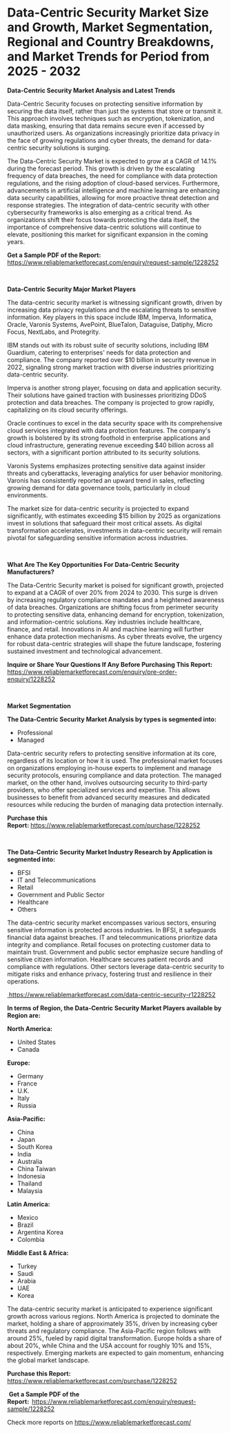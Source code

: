 <p><h1>Data-Centric Security Market Size and Growth, Market Segmentation, Regional and Country Breakdowns, and Market Trends for Period from 2025 -  2032</h1></p><p><strong>Data-Centric Security Market Analysis and Latest Trends</strong></p>
<p><p>Data-Centric Security focuses on protecting sensitive information by securing the data itself, rather than just the systems that store or transmit it. This approach involves techniques such as encryption, tokenization, and data masking, ensuring that data remains secure even if accessed by unauthorized users. As organizations increasingly prioritize data privacy in the face of growing regulations and cyber threats, the demand for data-centric security solutions is surging.</p><p>The Data-Centric Security Market is expected to grow at a CAGR of 14.1% during the forecast period. This growth is driven by the escalating frequency of data breaches, the need for compliance with data protection regulations, and the rising adoption of cloud-based services. Furthermore, advancements in artificial intelligence and machine learning are enhancing data security capabilities, allowing for more proactive threat detection and response strategies. The integration of data-centric security with other cybersecurity frameworks is also emerging as a critical trend. As organizations shift their focus towards protecting the data itself, the importance of comprehensive data-centric solutions will continue to elevate, positioning this market for significant expansion in the coming years.</p></p>
<p><strong>Get a Sample PDF of the Report:&nbsp;</strong> <a href="https://www.reliablemarketforecast.com/enquiry/request-sample/1228252?utm_campaign=3126&utm_medium=2&utm_source=Github&utm_content=ia&utm_term=09032025&utm_id=data-centric-security">https://www.reliablemarketforecast.com/enquiry/request-sample/1228252</a></p>
<p>&nbsp;</p>
<p><strong>Data-Centric Security Major Market Players</strong></p>
<p><p>The data-centric security market is witnessing significant growth, driven by increasing data privacy regulations and the escalating threats to sensitive information. Key players in this space include IBM, Imperva, Informatica, Oracle, Varonis Systems, AvePoint, BlueTalon, Dataguise, Datiphy, Micro Focus, NextLabs, and Protegrity.</p><p>IBM stands out with its robust suite of security solutions, including IBM Guardium, catering to enterprises' needs for data protection and compliance. The company reported over $10 billion in security revenue in 2022, signaling strong market traction with diverse industries prioritizing data-centric security.</p><p>Imperva is another strong player, focusing on data and application security. Their solutions have gained traction with businesses prioritizing DDoS protection and data breaches. The company is projected to grow rapidly, capitalizing on its cloud security offerings.</p><p>Oracle continues to excel in the data security space with its comprehensive cloud services integrated with data protection features. The company's growth is bolstered by its strong foothold in enterprise applications and cloud infrastructure, generating revenue exceeding $40 billion across all sectors, with a significant portion attributed to its security solutions.</p><p>Varonis Systems emphasizes protecting sensitive data against insider threats and cyberattacks, leveraging analytics for user behavior monitoring. Varonis has consistently reported an upward trend in sales, reflecting growing demand for data governance tools, particularly in cloud environments.</p><p>The market size for data-centric security is projected to expand significantly, with estimates exceeding $15 billion by 2025 as organizations invest in solutions that safeguard their most critical assets. As digital transformation accelerates, investments in data-centric security will remain pivotal for safeguarding sensitive information across industries.</p></p>
<p>&nbsp;</p>
<p><strong>What Are The Key Opportunities For Data-Centric Security Manufacturers?</strong></p>
<p><p>The Data-Centric Security market is poised for significant growth, projected to expand at a CAGR of over 20% from 2024 to 2030. This surge is driven by increasing regulatory compliance mandates and a heightened awareness of data breaches. Organizations are shifting focus from perimeter security to protecting sensitive data, enhancing demand for encryption, tokenization, and information-centric solutions. Key industries include healthcare, finance, and retail. Innovations in AI and machine learning will further enhance data protection mechanisms. As cyber threats evolve, the urgency for robust data-centric strategies will shape the future landscape, fostering sustained investment and technological advancement.</p></p>
<p><strong>Inquire or Share Your Questions If Any Before Purchasing This Report:</strong> <a href="https://www.reliablemarketforecast.com/enquiry/pre-order-enquiry/1228252?utm_campaign=3126&utm_medium=2&utm_source=Github&utm_content=ia&utm_term=09032025&utm_id=data-centric-security">https://www.reliablemarketforecast.com/enquiry/pre-order-enquiry/1228252</a></p>
<p>&nbsp;</p>
<p><strong>Market Segmentation</strong></p>
<p><strong>The Data-Centric Security Market Analysis by types is segmented into:</strong></p>
<p><ul><li>Professional</li><li>Managed</li></ul></p>
<p><p>Data-centric security refers to protecting sensitive information at its core, regardless of its location or how it is used. The professional market focuses on organizations employing in-house experts to implement and manage security protocols, ensuring compliance and data protection. The managed market, on the other hand, involves outsourcing security to third-party providers, who offer specialized services and expertise. This allows businesses to benefit from advanced security measures and dedicated resources while reducing the burden of managing data protection internally.</p></p>
<p><strong>Purchase this Report:&nbsp;</strong><a href="https://www.reliablemarketforecast.com/purchase/1228252?utm_campaign=3126&utm_medium=2&utm_source=Github&utm_content=ia&utm_term=09032025&utm_id=data-centric-security">https://www.reliablemarketforecast.com/purchase/1228252</a></p>
<p>&nbsp;</p>
<p><strong>The Data-Centric Security Market Industry Research by Application is segmented into:</strong></p>
<p><ul><li>BFSI</li><li>IT and Telecommunications</li><li>Retail</li><li>Government and Public Sector</li><li>Healthcare</li><li>Others</li></ul></p>
<p><p>The data-centric security market encompasses various sectors, ensuring sensitive information is protected across industries. In BFSI, it safeguards financial data against breaches. IT and telecommunications prioritize data integrity and compliance. Retail focuses on protecting customer data to maintain trust. Government and public sector emphasize secure handling of sensitive citizen information. Healthcare secures patient records and compliance with regulations. Other sectors leverage data-centric security to mitigate risks and enhance privacy, fostering trust and resilience in their operations.</p></p>
<p><a href="https://www.reliablemarketforecast.com/data-centric-security-r1228252?utm_campaign=3126&utm_medium=2&utm_source=Github&utm_content=ia&utm_term=09032025&utm_id=data-centric-security">&nbsp;https://www.reliablemarketforecast.com/data-centric-security-r1228252</a></p>
<p><strong>In terms of Region, the Data-Centric Security Market Players available by Region are:</strong></p>
<p>
    <p> <strong> North America: </strong>
        <ul>
            <li>United States</li>
            <li>Canada</li>
        </ul>
        </p> 
    <p> <strong> Europe: </strong>
        <ul>
            <li>Germany</li>
            <li>France</li>
            <li>U.K.</li>
            <li>Italy</li>
            <li>Russia</li>
        </ul>
        </p> 
    <p> <strong> Asia-Pacific: </strong>
        <ul>
            <li>China</li>
            <li>Japan</li>
            <li>South Korea</li>
            <li>India</li>
            <li>Australia</li>
            <li>China Taiwan</li>
            <li>Indonesia</li>
            <li>Thailand</li>
            <li>Malaysia</li>
        </ul>
        </p> 
    <p> <strong> Latin America: </strong>
        <ul>
            <li>Mexico</li>
            <li>Brazil</li>
            <li>Argentina Korea</li>
            <li>Colombia</li>
        </ul>
        </p> 
    <p> <strong> Middle East & Africa: </strong>
        <ul>
            <li>Turkey</li>
            <li>Saudi</li>
            <li>Arabia</li>
            <li>UAE</li>
            <li>Korea</li>
        </ul>
    </p>
    </p>
<p><p>The data-centric security market is anticipated to experience significant growth across various regions. North America is projected to dominate the market, holding a share of approximately 35%, driven by increasing cyber threats and regulatory compliance. The Asia-Pacific region follows with around 25%, fueled by rapid digital transformation. Europe holds a share of about 20%, while China and the USA account for roughly 10% and 15%, respectively. Emerging markets are expected to gain momentum, enhancing the global market landscape.</p></p>
<p><strong>Purchase this Report: </strong><a href="https://www.reliablemarketforecast.com/purchase/1228252?utm_campaign=3126&utm_medium=2&utm_source=Github&utm_content=ia&utm_term=09032025&utm_id=data-centric-security">https://www.reliablemarketforecast.com/purchase/1228252</a></p>
<p>&nbsp;<strong>Get a Sample PDF of the Report:&nbsp;&nbsp;</strong><a href="https://www.reliablemarketforecast.com/enquiry/request-sample/1228252?utm_campaign=3126&utm_medium=2&utm_source=Github&utm_content=ia&utm_term=09032025&utm_id=data-centric-security">https://www.reliablemarketforecast.com/enquiry/request-sample/1228252</a></p>
<p><strong></strong></p>
<p>Check more reports on <a href="https://www.reliablemarketforecast.com/?utm_campaign=3126&utm_medium=2&utm_source=Github&utm_content=ia&utm_term=09032025&utm_id=data-centric-security">https://www.reliablemarketforecast.com/</a></p>